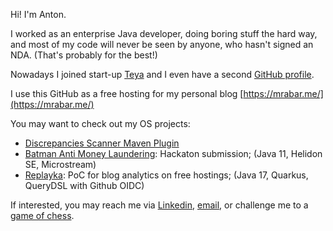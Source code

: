 Hi! I'm Anton. 

I worked as an enterprise Java developer, doing boring stuff the hard way, and most of my code will never be seen by anyone, 
who hasn't signed an NDA. (That's probably for the best!)

Nowadays I joined start-up [Teya](https://teya.com/) and I even have a second [GitHub profile](https://github.com/abar-teya).

I use this GitHub as a free hosting for my personal blog [https://mrabar.me/](https://mrabar.me/)

You may want to check out my OS projects:
- [Discrepancies Scanner Maven Plugin](https://github.com/abar193/discanner-maven-plugin)
- [Batman Anti Money Laundering](https://github.com/abar193/batman-aml): Hackaton submission; (Java 11, Helidon SE, Microstream)
- [Replayka](https://github.com/abar193/replayka): PoC for blog analytics on free hostings; (Java 17, Quarkus, QueryDSL with Github OIDC)

If interested, you may reach me via [Linkedin](https://www.linkedin.com/in/mrabar/), 
[email](https://mrabar.me/pdf/anton_bardishev_cv.pdf),
or challenge me to a [game of chess](https://www.chess.com/member/verydumbai).
